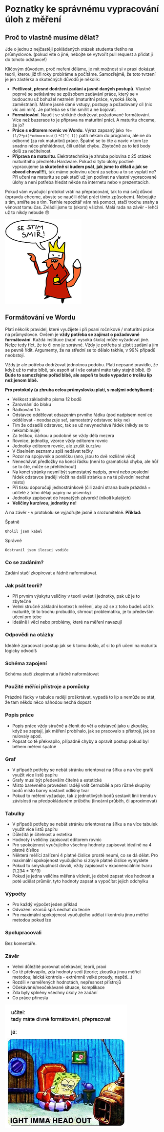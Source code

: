 # Poznatky ke správnému vypracování úloh z měření

## Proč to vlastně musíme dělat?

Jde o jednu z nejčastěji pokládaných otázek studenta třetího na průmyslovce. (pokud víte o jiné, nebojte se vytvořit pull request a přidat ji do tohoto odstavce!)

Klíčovým důvodem, proč meření děláme, je mít možnost si v praxi dokázat teorii, kterou již tři roky probíráme a počítáme. Samozřejmě, že toto tvrzení je jen zástěrka a skutečných důvodů je několik:
- **Pečlivost, přesné dodržení zadání a jasně daných postupů**. Vlastně poprvé se setkáváme se způsobem zadávání práce, který se v budoucnu už bohužel nezmění (maturitní práce, vysoká škola, zaměstnání). Máme jasně dané vstupy, postupy a požadovaný cíl (nic víc ani míň). Je potřeba se s tím smířit a ne bojovat.
- **Formátování**. Naučit se striktně dodržovat požadované formátování. Více než buzerace to je příprava na maturitní práci. A maturitu chceme, že jo?
- **Práce s editorem rovnic ve Wordu**. Výraz zapsaný jako `f0=(1/2*pi)*odmocnina((L*C)^(-1))` patří někam do programu, ale ne do odborné (za rok maturitní) práce. Špatně se to čte a navíc v tom lze snadno něco přehlédnout, čili udělat chybu. Zbytečně za to letí body dolů za nečitelnost.
- **Příprava na maturitu**. Elektrotechnika je zhruba polovina z 25 otázek maturitního předmětu Hardware. Pokud si tyto úlohy poctivě vypracujeme (**a skutečně si budem psát, jak jsme to dělali a jak se obvod choval!!!**), tak máme polovinu učení za sebou a to se vyplatí ne? Při učení na maturitu se pak stačí už jen podívat na vlastní vypracované úlohy a není potřeba hledat někde na internetu nebo v prezentacích.

Pokud vám vyučující protokol vrátí na přepracování, tak to má svůj důvod (opravdu chceme, abyste se naučili dělat práci tímto způsobem). Nebojujte s tím, smiřte se s tím. Tenhle repozitář vám má pomoct, stačí trochu snahy a věnovat tomu čas. Zvládli jsme to (skoro) všichni. Malá rada na závěr - lehčí už to nikdy nebude :disappointed:

![Oprasek](se-s-tim-smir-small.png)

## Formátování ve Wordu

Platí několik pravidel, které využijete i při psaní ročníkové / maturitní práce na průmyslovce. Ovšem je **vždy potřeba se zajímat o požadované formátování**. Každá instituce (např. vysoká škola) může vyžadovat jiné. Nelze tedy říct, že to či ono je správné. Vždy je potřeba si zjistit zadání a jím se pevně řídit. Argumenty, že na střední se to dělalo takhle, v 99% případů neobstojí.

Vždy je ale potřeba dodržovat jednotnou podobu. Platí nepsané pravidlo, že když už to máte blbě, tak aspoň ať i vše ostatní máte taky stejně blbě. :blush: **Bude to samozřejme pořád blbě, ale aspoň to bude vypadat o trošku líp než jenom blbě.**


**Pro protokoly (a zhruba celou průmyslovku platí, s malými odchylkami):**
- Velikost základního písma 12 bodů
- Zarovnání do bloku
- Řádkování 1.5
- Odstavce oddělovat odsazením prvního řádku (pod nadpisem není co oddělovat - neodsazuje se!, samostatný odstavec taky ne)
- Tím že odsadíš odstavec, tak se už nevynechává řádek (nikdy se to nekombinuje)
- Za tečkou, čárkou a podobně se vždy dělá mezera
- Rovnice, jednotky, vzorce vždy editorem rovnic
- Jednotky editorem rovnic, ale zrušit kurzívu
- V číselném seznamu spíš nedávat tečky
- Pozor na spojovník a pomlčku (ano, jsou to dvě rozlišné věci)
- Nenechávat předložky na konci řádku (není to gramatická chyba, ale hůř se to čte, může se přehlédnout)
- Na konci stránky nesmí být samostatný nadpis, první nebo poslední řádek odstavce (raději vložit na další stránku a na té původní nechat místo)
- Při tisku doporučuji jednostránkově (čili zadní strana bude prázdná = učitelé z toho dělají papíry na písemky)
- Jednotky zapisovat do hranatých závorek! (nikoli kulatých)
- **Veličiny kurzívou, jednotky ne!**

A na závěr - v protokolu se vyjadřujte jasně a srozumitelně. **Příklad:**

Špatně
```
Oholil jsem kabel
```

Správně
```
Odstranil jsem ilozaci vodiče
```

### Co se zadáním?

Zadání stačí zkopírovat a řádně naformátovat.

### Jak psát teorii?
- Při prvním výskytu veličiny v teorii uvést i jednotky, pak už je to zbytečné
- Velmi stručně základní kontext k měření, aby až se z toho budeš učit k maturitě, tě to trochu probudilo, shrnout problematiku, je to především učení pro tebe
- Ideálně i věci nebo problémy, které na měření navazují

### Odpovědi na otázky
Ideálně zpracovat i postup jak se k tomu došlo, ať si to při učení na maturitu logicky odvodíš

### Schéma zapojení
Schéma stačí zkopírovat a řádně naformátovat

### Použité měřící přístroje a pomůcky
Prázdné řádky v tabulce raději proškrtávat, vypadá to líp a nemůže se stát, že tam někdo něco náhodou nechá dopsat

### Popis práce
- Popis práce vždy stručně a členit do vět a odstavců jako u zkoušky, když se zeptají, jak měření probíhalo, jak se pracovalo s přístroji, jak se nulovaly apod.
- Popsat co tě překvapilo, případně chyby a opravit postup pokud byl během měření špatně

### Graf
- V případě potřeby se nebát stránku orientovat na šířku a na více grafů využít více listů papíru
- Grafy musí být především čitelné a estetické
- Místo barevného provedení raději volit černobílé a pro různé skupiny bodů místo barvy nastavit odlišný tvar
- Pokud to měření vyžaduje, tak z jednotlivých bodů sestavit linii trendu v závislosti na předpokládaném průběhu (lineární průběh, či aproximovat)

### Tabulky
- V případě potřeby se nebát stránku orientovat na šířku a na více tabulek využít více listů papíru
- Důležitá je čitelnost a estetika
- Hodnoty i veličiny zapisovat editorem rovnic
- Pro spokojenost vyučujícího všechny hodnoty zapisovat ideálně na 4 platné číslice
- Některá měřící zařízení 4 platné číslice prostě neumí, co se dá dělat. Pro maximální spokojenost vyučujícího si zbylé platné číslice vymyslete
- Pokud to smysluplnost dovolí, vždy zapisovat v exponenciálním tvaru (1.234 * 10^3)
- Pokud je jedna veličina měřená víckrát, je dobré zapsat více hodnost a poté udělat průměr, tyto hodnoty zapsat a vypočítat jejich odchylku

### Výpočty
- Pro každý výpočet jeden příklad
- Odvození vzorců spíš nechat do teorie
- Pro maximální spokojenost vyučujícího udělat i kontrolu jinou měřící metodou pokud lze

### Spolupracovali
Bez komentáře.

### Závěr
- Velmi důležité porovnat očekávání, teorii, praxi
- Co tě překvapilo, zda hodnoty sedí (teorie; zkouška jinou měřící metodou; laická kontrola - extrémně velké proudy, napětí...)
- Rozdíli v naměřených hodnotách, nepřesnost přístrojů
- Očekáváné/neočekávané situace, komplikace
- Zda byly splněny všechny úkoly ze zadání
- Co práce přinesla

![Meme](imma-head-out-small.png)
